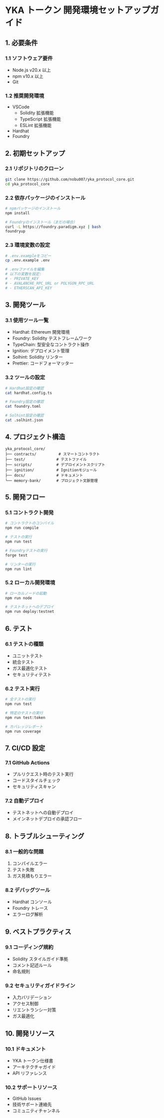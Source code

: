 # YKA トークン 開発環境セットアップガイド

## 1. 必要条件

### 1.1 ソフトウェア要件

- Node.js v20.x 以上
- npm v10.x 以上
- Git

### 1.2 推奨開発環境

- VSCode
  - Solidity 拡張機能
  - TypeScript 拡張機能
  - ESLint 拡張機能
- Hardhat
- Foundry

## 2. 初期セットアップ

### 2.1 リポジトリのクローン

```bash
git clone https://github.com/nobu007/yka_protocol_core.git
cd yka_protocol_core
```

### 2.2 依存パッケージのインストール

```bash
# npmパッケージのインストール
npm install

# Foundryのインストール（まだの場合）
curl -L https://foundry.paradigm.xyz | bash
foundryup
```

### 2.3 環境変数の設定

```bash
# .env.exampleをコピー
cp .env.example .env

# .envファイルを編集
# 以下の変数を設定:
# - PRIVATE_KEY
# - AVALANCHE_RPC_URL or POLYGON_RPC_URL
# - ETHERSCAN_API_KEY
```

## 3. 開発ツール

### 3.1 使用ツール一覧

- Hardhat: Ethereum 開発環境
- Foundry: Solidity テストフレームワーク
- TypeChain: 型安全なコントラクト操作
- Ignition: デプロイメント管理
- Solhint: Solidity リンター
- Prettier: コードフォーマッター

### 3.2 ツールの設定

```bash
# Hardhat設定の確認
cat hardhat.config.ts

# Foundry設定の確認
cat foundry.toml

# Solhint設定の確認
cat .solhint.json
```

## 4. プロジェクト構造

```
yka_protocol_core/
├── contracts/          # スマートコントラクト
├── test/              # テストファイル
├── scripts/           # デプロイメントスクリプト
├── ignition/          # Ignitionモジュール
├── docs/              # ドキュメント
└── memory-bank/       # プロジェクト文脈管理
```

## 5. 開発フロー

### 5.1 コントラクト開発

```bash
# コントラクトのコンパイル
npm run compile

# テストの実行
npm run test

# Foundryテストの実行
forge test

# リンターの実行
npm run lint
```

### 5.2 ローカル開発環境

```bash
# ローカルノードの起動
npm run node

# テストネットへのデプロイ
npm run deploy:testnet
```

## 6. テスト

### 6.1 テストの種類

- ユニットテスト
- 統合テスト
- ガス最適化テスト
- セキュリティテスト

### 6.2 テスト実行

```bash
# 全テストの実行
npm run test

# 特定のテストの実行
npm run test:token

# カバレッジレポート
npm run coverage
```

## 7. CI/CD 設定

### 7.1 GitHub Actions

- プルリクエスト時のテスト実行
- コードスタイルチェック
- セキュリティスキャン

### 7.2 自動デプロイ

- テストネットへの自動デプロイ
- メインネットデプロイの承認フロー

## 8. トラブルシューティング

### 8.1 一般的な問題

1. コンパイルエラー
2. テスト失敗
3. ガス見積もりエラー

### 8.2 デバッグツール

- Hardhat コンソール
- Foundry トレース
- エラーログ解析

## 9. ベストプラクティス

### 9.1 コーディング規約

- Solidity スタイルガイド準拠
- コメント記述ルール
- 命名規則

### 9.2 セキュリティガイドライン

- 入力バリデーション
- アクセス制御
- リエントランシー対策
- ガス最適化

## 10. 開発リソース

### 10.1 ドキュメント

- YKA トークン仕様書
- アーキテクチャガイド
- API リファレンス

### 10.2 サポートリソース

- GitHub Issues
- 技術サポート連絡先
- コミュニティチャンネル
